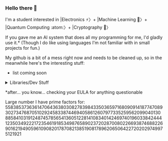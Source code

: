 ### Hello there 👀
I'm a student interested in |Electronics ⚡️〉+ |Machine Learning 🤖〉+ |Quantum Computing :atom:〉+ |Cryptography 🔐〉

If you gave me an AI system that does all my programming for me, I'd gladly use it.* (Though I do like using languages I'm not familiar with in small projects for fun.)

<!--, especially those that are very different (paradigm-wise) from one another.-->

My github is a bit of a mess right now and needs to be cleaned up, so in the meanwhile here's the interesting stuff:
- list coming soon

<details>
  <summary>Libraries/Dev Stuff</summary>
  
  - [Tuplite](https://github.com/blobbybilb/Tuplite) - A zero-config, zero-SQL TypeScript type based DB interface (for SQLite)
  - [gobble-db](https://github.com/blobbybilb/gobble-db) - A simple & friendly pure go (no cgo) on-disk "struct-oriented" embedded DB

</details>



<!--

**Note**: Many of the repositories in my Github are either abandoned projects, quick idea tests, or old repos for moved projects. The following is a list of projects that don't fall into those categories.



---

### Projects

#### Apps
- [TOTP[App]](https://github.com/blobbybilb/TOTP-App) - An Open Source TOTP authenticator with E2EE self-hostable sync.
- [blobbybilb's task manager](https://github.com/blobbybilb/task-manager) - A task manager for humans. (v1 (archived, not good enough), v2 is WIP)

#### Security
- [Basic Auth Warning Extension](https://github.com/blobbybilb/basic-auth-warning-extension) - Displays a warning when you are about to visit a URL that contains basic auth credentials, to help prevent possible phishing attacks.

#### Other
- [AHS Electronics Search and Report Project Web Dashboard](https://github.com/blobbybilb/AHS-EW-SAR-dashboard) - System for viewing/visualizing data from RPi Pico powered vehicles for the final project in my high school's electronics class

#### Utilities
- [hold for accents, symbols, and shortcuts](https://github.com/blobbybilb/hold-for-accents-symbols-shortcuts) - Because repeating the same key over and over is usually useless. Use useful accents, symbols, or text shortcuts instead. (Similar to the built in feature on macOS, but on Windows and Linux).
- [Viewler](https://github.com/blobbybilb/viewler) - Viewport based (vh & vw) webpage ruler (for web design).
- [falsename](https://github.com/blobbybilb/falsename) - A simple cross-shell command aliaser.

#### Libraries
- [Java Helpers](https://github.com/blobbybilb/java-helpers) - A set of Java classes that make Java a little less annoying to make stuff with.

#### Why?Framework
A collection of extremely simple libraries, mostly for web development.

- 


#### Web Design
- [SlabCSS](https://github.com/blobbybilb/slabcss) - A tiny semantic CSS framework with a unique look

---
-->
*after... you know... checking your EULA for anything questionable

Large number I have prime factors for: 55838537363614706436380308278398433503659716809091418774708930273476870510292458338744694058612607977335259562099040130885841031912487457856541360512281410834014246974019603384244412350349222172354619185349876589023720287008022669387468822690162194905961090820178708213851908178962065064227202029749975121921


<!--
- 90% of the performance with 10% of the effort > 10% more performance with 9x more effort
- limited functionality is better than unreliable functionality

- 🔭 I’m currently working on ...
- 🌱 I’m currently learning ...
- 👯 I’m looking to collaborate on ...
- 🤔 I’m looking for help with ...
- 💬 Ask me about ...
- 📫 How to reach me: ...
- ⚡ Fun fact: ...
-->
